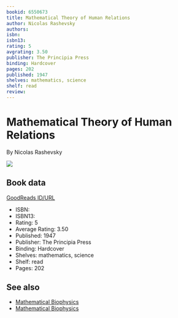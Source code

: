 ```yaml
---
bookid: 6550673
title: Mathematical Theory of Human Relations
author: Nicolas Rashevsky
authors: 
isbn: 
isbn13: 
rating: 5
avgrating: 3.50
publisher: The Principia Press
binding: Hardcover
pages: 202
published: 1947
shelves: mathematics, science
shelf: read
review: 
---
```


# Mathematical Theory of Human Relations

By Nicolas Rashevsky

![](https://i.gr-assets.com/images/S/compressed.photo.goodreads.com/books/1366057537l/6550673.jpg)

## Book data

[GoodReads ID/URL](https://www.goodreads.com/book/show/6550673)

- ISBN: 
- ISBN13: 
- Rating: 5
- Average Rating: 3.50
- Published: 1947
- Publisher: The Principia Press
- Binding: Hardcover
- Shelves: mathematics, science
- Shelf: read
- Pages: 202


## See also

- [Mathematical Biophysics](Mathematical_Biophysics-_Physico-Mathematical_Foundations_of_Biology.md)
- [Mathematical Biophysics](Mathematical_Biophysics-_V_1.md)
